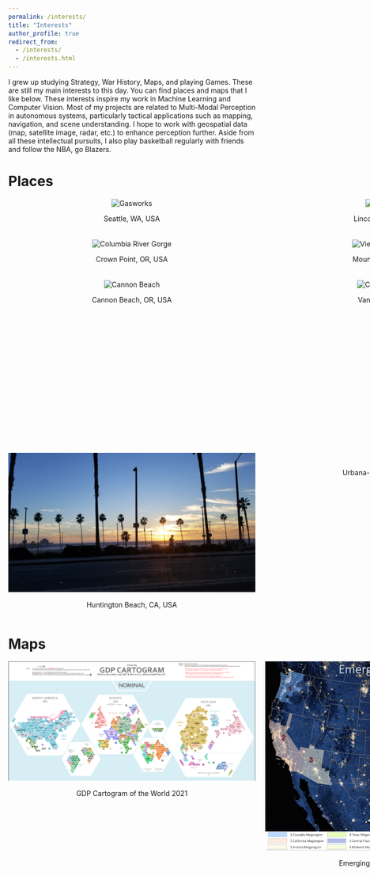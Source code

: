 ```yaml
---
permalink: /interests/
title: "Interests"
author_profile: true
redirect_from: 
  - /interests/
  - /interests.html
---
```


I grew up studying Strategy, War History, Maps, and playing Games. These are still my main interests to this day. You can find places and maps that I like below. These interests inspire my work in Machine Learning and Computer Vision. Most of my projects are related to Multi-Modal Perception in autonomous systems, particularly tactical applications such as mapping, navigation, and scene understanding. I hope to work with geospatial data (map, satellite image, radar, etc.) to enhance perception further. Aside from all these intellectual pursuits, I also play basketball regularly with friends and follow the NBA, go Blazers.

# Places

<div style="display: grid; grid-template-columns: repeat(3, 500px); gap: 20px;">
  <div style="text-align: center;">
    <img src="/images/gasworks.jpg" alt="Gasworks" style="width: 100%; max-width: 500px;">
    <p>Seattle, WA, USA</p>
  </div>
  <div style="text-align: center;">
    <img src="/images/lincoln.jpg" alt="Lincoln City" style="width: 100%; max-width: 500px;">
    <p>Lincoln City, OR, USA</p>
  </div>
  <div style="text-align: center;">
    <img src="/images/ecola.jpg" alt="Ecola Point" style="width: 100%; max-width: 500px;">
    <p>Ecola Point, OR, USA</p>
  </div>
  <div style="text-align: center;">
    <img src="/images/crown.jpg" alt="Columbia River Gorge" style="width: 100%; max-width: 500px;">
    <p>Crown Point, OR, USA</p>
  </div>
  <div style="text-align: center;">
    <img src="/images/meadows.jpg" alt="View from Mt. Hood" style="width: 100%; max-width: 500px;">
    <p>Mount Hood, OR, USA</p>
  </div>
  <div style="text-align: center;">
    <img src="/images/multnomah.jpg" alt="Multnomah Falls" style="width: 100%; max-width: 500px;">
    <p>Multnomah Falls, OR, USA</p>
  </div>
  <div style="text-align: center;">
    <img src="/images/cannon.jpg" alt="Cannon Beach" style="width: 100%; max-width: 500px;">
    <p>Cannon Beach, OR, USA</p>
  </div>
  <div style="text-align: center;">
    <img src="/images/vancouver.jpg" alt="Cypress Lookout" style="width: 100%; max-width: 500px;">
    <p>Vancouver, BC, CA</p>
  </div>
  <div style="text-align: center;">
    <img src="/images/LA.jpg" alt="LA" style="width: 100%; max-width: 500px;">
    <p>Griffith Observatory, CA, USA</p>
  </div>
  <div style="text-align: center;">
    <img src="/images/huntington.jpg" alt="huntingtonbeach" style="width: 100%; max-width: 500px;">
    <p>Huntington Beach, CA, USA</p>
  </div>
  <div style="text-align: center;">
    <img src="/images/grainger.jpg" alt="Grainger" style="width: 100%; max-width: 500px;">
    <p>Urbana-Champaign, IL, USA</p>
  </div>
</div>


# Maps

<div style="display: grid; grid-template-columns: repeat(3, 500px); gap: 20px;">
  <div style="text-align: center;">
    <img src="/images/gdpmap.png" alt="gdpmap2021" style="width: 100%; max-width: 500px;">
    <p>GDP Cartogram of the World 2021</p>
  </div>
  <div style="text-align: center;">
    <img src="/images/megaregions.png" alt="Megaregions" style="width: 100%; max-width: 500px;">
    <p>Emerging Megaregions in USA</p>
  </div>
</div>
